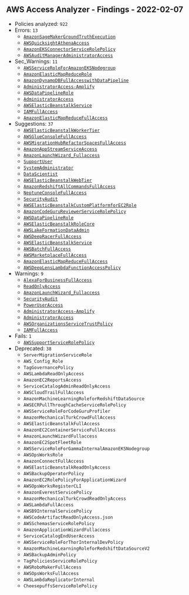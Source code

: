 ## AWS Access Analyzer - Findings - 2022-02-07

- Policies analyzed: `922`
- Errors: `13`
  - [`AmazonSageMakerGroundTruthExecution`](./AmazonSageMakerGroundTruthExecution.json)
  - [`AWSQuicksightAthenaAccess`](./AWSQuicksightAthenaAccess.json)
  - [`AmazonEKSConnectorServiceRolePolicy`](./AmazonEKSConnectorServiceRolePolicy.json)
  - [`AWSAuditManagerAdministratorAccess`](./AWSAuditManagerAdministratorAccess.json)
- Sec_Warnings: `11`
  - [`AWSServiceRoleForAmazonEKSNodegroup`](./AWSServiceRoleForAmazonEKSNodegroup.json)
  - [`AmazonElasticMapReduceRole`](./AmazonElasticMapReduceRole.json)
  - [`AmazonDynamoDBFullAccesswithDataPipeline`](./AmazonDynamoDBFullAccesswithDataPipeline.json)
  - [`AdministratorAccess-Amplify`](./AdministratorAccess-Amplify.json)
  - [`AWSDataPipelineRole`](./AWSDataPipelineRole.json)
  - [`AdministratorAccess`](./AdministratorAccess.json)
  - [`AWSElasticBeanstalkService`](./AWSElasticBeanstalkService.json)
  - [`IAMFullAccess`](./IAMFullAccess.json)
  - [`AmazonElasticMapReduceFullAccess`](./AmazonElasticMapReduceFullAccess.json)
- Suggestions: `37`
  - [`AWSElasticBeanstalkWorkerTier`](./AWSElasticBeanstalkWorkerTier.json)
  - [`AWSGlueConsoleFullAccess`](./AWSGlueConsoleFullAccess.json)
  - [`AWSMigrationHubRefactorSpacesFullAccess`](./AWSMigrationHubRefactorSpacesFullAccess.json)
  - [`AmazonAppStreamServiceAccess`](./AmazonAppStreamServiceAccess.json)
  - [`AmazonLaunchWizard_Fullaccess`](./AmazonLaunchWizard_Fullaccess.json)
  - [`SupportUser`](./SupportUser.json)
  - [`SystemAdministrator`](./SystemAdministrator.json)
  - [`DataScientist`](./DataScientist.json)
  - [`AWSElasticBeanstalkWebTier`](./AWSElasticBeanstalkWebTier.json)
  - [`AmazonRedshiftAllCommandsFullAccess`](./AmazonRedshiftAllCommandsFullAccess.json)
  - [`NeptuneConsoleFullAccess`](./NeptuneConsoleFullAccess.json)
  - [`SecurityAudit`](./SecurityAudit.json)
  - [`AWSElasticBeanstalkCustomPlatformforEC2Role`](./AWSElasticBeanstalkCustomPlatformforEC2Role.json)
  - [`AmazonCodeGuruReviewerServiceRolePolicy`](./AmazonCodeGuruReviewerServiceRolePolicy.json)
  - [`AWSDataPipelineRole`](./AWSDataPipelineRole.json)
  - [`AWSElasticBeanstalkRoleCore`](./AWSElasticBeanstalkRoleCore.json)
  - [`AWSLakeFormationDataAdmin`](./AWSLakeFormationDataAdmin.json)
  - [`AWSDeepRacerFullAccess`](./AWSDeepRacerFullAccess.json)
  - [`AWSElasticBeanstalkService`](./AWSElasticBeanstalkService.json)
  - [`AWSBatchFullAccess`](./AWSBatchFullAccess.json)
  - [`AWSMarketplaceFullAccess`](./AWSMarketplaceFullAccess.json)
  - [`AmazonElasticMapReduceFullAccess`](./AmazonElasticMapReduceFullAccess.json)
  - [`AWSDeepLensLambdaFunctionAccessPolicy`](./AWSDeepLensLambdaFunctionAccessPolicy.json)
- Warnings: `9`
  - [`AlexaForBusinessFullAccess`](./AlexaForBusinessFullAccess.json)
  - [`ReadOnlyAccess`](./ReadOnlyAccess.json)
  - [`AmazonLaunchWizard_Fullaccess`](./AmazonLaunchWizard_Fullaccess.json)
  - [`SecurityAudit`](./SecurityAudit.json)
  - [`PowerUserAccess`](./PowerUserAccess.json)
  - [`AdministratorAccess-Amplify`](./AdministratorAccess-Amplify.json)
  - [`AdministratorAccess`](./AdministratorAccess.json)
  - [`AWSOrganizationsServiceTrustPolicy`](./AWSOrganizationsServiceTrustPolicy.json)
  - [`IAMFullAccess`](./IAMFullAccess.json)
- Fails: `1`
  - [`AWSSupportServiceRolePolicy`](./AWSSupportServiceRolePolicy.json)
- Deprecated: `38`
  - `ServerMigrationServiceRole`
  - `AWS_Config_Role`
  - `TagGovernancePolicy`
  - `AWSLambdaReadOnlyAccess`
  - `AmazonEC2ReportsAccess`
  - `ServiceCatalogAdminReadOnlyAccess`
  - `AWSCloudTrailFullAccess`
  - `AmazonMachineLearningRoleforRedshiftDataSource`
  - `AWSECRPullThroughCacheServiceRolePolicy`
  - `AWSServiceRoleForCodeGuruProfiler`
  - `AmazonMechanicalTurkCrowdFullAccess`
  - `AWSElasticBeanstalkFullAccess`
  - `AmazonEC2ContainerServiceFullAccess`
  - `AmazonLaunchWizardFullaccess`
  - `AmazonEC2SpotFleetRole`
  - `AWSServiceRoleForGammaInternalAmazonEKSNodegroup`
  - `AWSOpsWorksRole`
  - `AmazonConnectFullAccess`
  - `AWSElasticBeanstalkReadOnlyAccess`
  - `AWSBackupOperatorPolicy`
  - `AmazonEC2RolePolicyForApplicationWizard`
  - `AWSOpsWorksRegisterCLI`
  - `AmazonEverestServicePolicy`
  - `AmazonMechanicalTurkCrowdReadOnlyAccess`
  - `AWSLambdaFullAccess`
  - `AWSB9InternalServicePolicy`
  - `AWSCodeArtifactReadOnlyAccess.json`
  - `AWSSchemasServiceRolePolicy`
  - `AmazonApplicationWizardFullaccess`
  - `ServiceCatalogEndUserAccess`
  - `AWSServiceRoleForThorInternalDevPolicy`
  - `AmazonMachineLearningRoleforRedshiftDataSourceV2`
  - `AWSBackupAdminPolicy`
  - `TagPoliciesServiceRolePolicy`
  - `AWSRoboMakerFullAccess`
  - `AWSOpsWorksFullAccess`
  - `AWSLambdaReplicatorInternal`
  - `CheesepuffsServiceRolePolicy`

